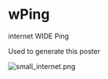 # wPing
internet WIDE Ping

Used to generate this poster

![small_internet.png](Small_Internet.png)

